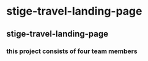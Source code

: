# stige-travel-landing-page
## stige-travel-landing-page
### this project consists of four team members 
